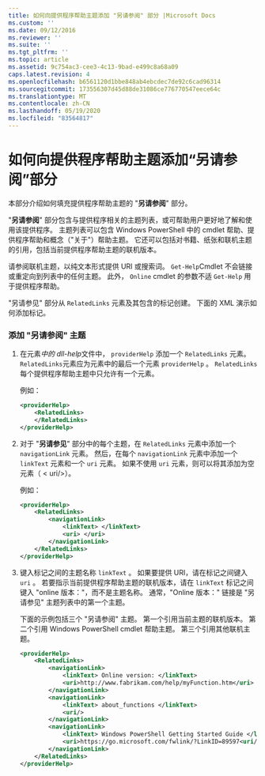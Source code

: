 ```yaml
---
title: 如何向提供程序帮助主题添加 "另请参阅" 部分 |Microsoft Docs
ms.custom: ''
ms.date: 09/12/2016
ms.reviewer: ''
ms.suite: ''
ms.tgt_pltfrm: ''
ms.topic: article
ms.assetid: 9c754ac3-cee3-4c13-9bad-e499c8a68a09
caps.latest.revision: 4
ms.openlocfilehash: b6561120d1bbe848ab4ebcdec7de92c6cad96314
ms.sourcegitcommit: 173556307d45d88de31086ce776770547eece64c
ms.translationtype: MT
ms.contentlocale: zh-CN
ms.lasthandoff: 05/19/2020
ms.locfileid: "83564817"
---
```

# <a name="how-to-add-a-see-also-section-to-a-provider-help-topic"></a>如何向提供程序帮助主题添加“另请参阅”部分

本部分介绍如何填充提供程序帮助主题的 "**另请参阅**" 部分。

"**另请参阅**" 部分包含与提供程序相关的主题列表，或可帮助用户更好地了解和使用该提供程序。 主题列表可以包含 Windows PowerShell 中的 cmdlet 帮助、提供程序帮助和概念（"关于"）帮助主题。 它还可以包括对书籍、纸张和联机主题的引用，包括当前提供程序帮助主题的联机版本。

请参阅联机主题，以纯文本形式提供 URI 或搜索词。 `Get-Help`Cmdlet 不会链接或重定向到列表中的任何主题。 此外， `Online` cmdlet 的参数不适 `Get-Help` 用于提供程序帮助。

"另请参见" 部分从 `RelatedLinks` 元素及其包含的标记创建。 下面的 XML 演示如何添加标记。

### <a name="to-add-see-also-topics"></a>添加 "另请参阅" 主题

1. 在元素*中的 dll-help*文件中， `providerHelp` 添加一个 `RelatedLinks` 元素。 `RelatedLinks`元素应为元素中的最后一个元素 `providerHelp` 。 `RelatedLinks`每个提供程序帮助主题中只允许有一个元素。

   例如：

    ```xml
    <providerHelp>
        <RelatedLinks>
        </RelatedLinks>
    </providerHelp>
    ```

2. 对于 "**另请参见**" 部分中的每个主题，在 `RelatedLinks` 元素中添加一个 `navigationLink` 元素。 然后，在每个 `navigationLink` 元素中添加一个 `linkText` 元素和一个 `uri` 元素。 如果不使用 `uri` 元素，则可以将其添加为空元素（ \< uri/>）。

   例如：

    ```xml
    <providerHelp>
        <RelatedLinks>
            <navigationLink>
                <linkText> </linkText>
                <uri> </uri>
            </navigationLink>
        </RelatedLinks>
    </providerHelp>
    ```

3. 键入标记之间的主题名称 `linkText` 。 如果要提供 URI，请在标记之间键入 `uri` 。 若要指示当前提供程序帮助主题的联机版本，请在 `linkText` 标记之间键入 "online 版本："，而不是主题名称。 通常，"Online 版本：" 链接是 "另请参见" 主题列表中的第一个主题。

   下面的示例包括三个 "另请参阅" 主题。 第一个引用当前主题的联机版本。 第二个引用 Windows PowerShell cmdlet 帮助主题。 第三个引用其他联机主题。

    ```xml
    <providerHelp>
        <RelatedLinks>
            <navigationLink>
                <linkText> Online version: </linkText>
                <uri>http://www.fabrikam.com/help/myFunction.htm</uri>
            </navigationLink>
            <navigationLink>
                <linkText> about_functions </linkText>
                <uri/>
            </navigationLink>
            <navigationLink>
                <linkText> Windows PowerShell Getting Started Guide </linkText>
                <uri>https://go.microsoft.com/fwlink/?LinkID=89597<uri/>
            </navigationLink>
        </RelatedLinks>
    </providerHelp>
    ```
